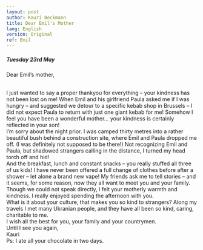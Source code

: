 ```yaml
---
layout: post
author: Kauri Beckmann
title: Dear Emil's Mother
lang: English
version: Original
ref: Emil
---
```


##### Tuesday 23rd May

Dear Emil’s mother,

<br>
I just wanted to say a proper thankyou for everything – your kindness has not been lost on me! 
When Emil and his girlfriend Paula asked me if I was hungry – and suggested we detour to a specific kebab shop in Brussels – I did not expect Paula to return with just one giant kebab for me! Somehow I feel you have been a wonderful mother… your kindness is certainly reflected in your son!

<br>
I’m sorry about the night prior. I was camped thirty metres into a rather beautiful bush behind a construction site, where Emil and Paula dropped me off. (I was definitely not supposed to be there!) Not recognizing Emil and Paula, but shadowed strangers calling in the distance, I turned my head torch off and hid!

<br>
And the breakfast, lunch and constant snacks – you really stuffed all three of us kids! I have never been offered a full change of clothes before after a shower – let alone a brand new vape!
My friends ask me to tell stories – and it seems, for some reason, now they all want to meet you and your family. Though we could not speak directly, I felt your motherly warmth and kindness. I really enjoyed spending the afternoon with you.

<br>
What is it about your culture, that makes you so kind to strangers? Along my travels I met many Ukranian people, and they have all been so kind, caring, charitable to me. 

<br>
I wish all the best for you, your family and your countrymen. 

<br>
Until I see you again,

<br>
Kauri

<br>
Ps: I ate all your chocolate in two days. 
